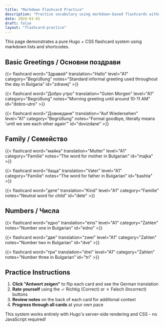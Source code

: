 ```yaml
---
title: "Markdown Flashcard Practice"
description: "Practice vocabulary using markdown-based flashcards without JavaScript"
date: 2024-01-01
draft: false
layout: "flashcard-practice"
---
```


This page demonstrates a pure Hugo + CSS flashcard system using markdown lists and shortcodes.

## Basic Greetings / Основни поздрави

{{< flashcard word="Здравей" translation="Hallo" level="A1" category="Begrüßung" notes="Standard informal greeting used throughout the day in Bulgaria" id="zdravej" >}}

{{< flashcard word="Добро утро" translation="Guten Morgen" level="A1" category="Begrüßung" notes="Morning greeting until around 10-11 AM" id="dobro-utro" >}}

{{< flashcard word="Довиждане" translation="Auf Wiedersehen" level="A1" category="Begrüßung" notes="Formal goodbye, literally means 'until we see each other again'" id="dovizdane" >}}

## Family / Семейство

{{< flashcard word="майка" translation="Mutter" level="A1" category="Familie" notes="The word for mother in Bulgarian" id="majka" >}}

{{< flashcard word="баща" translation="Vater" level="A1" category="Familie" notes="The word for father in Bulgarian" id="bashta" >}}

{{< flashcard word="дете" translation="Kind" level="A1" category="Familie" notes="Neutral word for child" id="dete" >}}

## Numbers / Числа

{{< flashcard word="едно" translation="eins" level="A1" category="Zahlen" notes="Number one in Bulgarian" id="edno" >}}

{{< flashcard word="две" translation="zwei" level="A1" category="Zahlen" notes="Number two in Bulgarian" id="dve" >}}

{{< flashcard word="три" translation="drei" level="A1" category="Zahlen" notes="Number three in Bulgarian" id="tri" >}}

## Practice Instructions

1. **Click "Antwort zeigen"** to flip each card and see the German translation
2. **Rate yourself** using the ✓ Richtig (Correct) or ✗ Falsch (Incorrect) buttons
3. **Review notes** on the back of each card for additional context
4. **Progress through all cards** at your own pace

This system works entirely with Hugo's server-side rendering and CSS - no JavaScript required!
